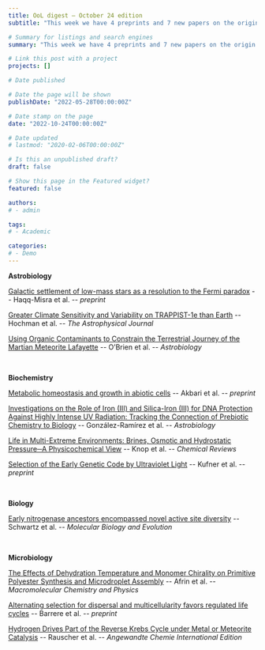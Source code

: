 ```yaml
---
title: OoL digest — October 24 edition
subtitle: "This week we have 4 preprints and 7 new papers on the origin of life. Enjoy!"

# Summary for listings and search engines
summary: "This week we have 4 preprints and 7 new papers on the origin of life. Enjoy!"

# Link this post with a project
projects: []

# Date published

# Date the page will be shown
publishDate: "2022-05-28T00:00:00Z"

# Date stamp on the page
date: "2022-10-24T00:00:00Z"

# Date updated
# lastmod: "2020-02-06T00:00:00Z"

# Is this an unpublished draft?
draft: false

# Show this page in the Featured widget?
featured: false

authors:
# - admin

tags:
# - Academic

categories:
# - Demo
---
```


**Astrobiology**

[Galactic settlement of low-mass stars as a resolution to the Fermi paradox](https://doi.org/10.48550/arXiv.2210.10656) -- Haqq-Misra et al. -- *preprint*

[Greater Climate Sensitivity and Variability on TRAPPIST-1e than Earth](https://doi.org/10.3847/1538-4357/ac866f) -- Hochman et al. -- *The Astrophysical Journal*

[Using Organic Contaminants to Constrain the Terrestrial Journey of the Martian Meteorite Lafayette](https://doi.org/10.1089/ast.2021.0180) -- O’Brien et al. -- *Astrobiology*

<br>

**Biochemistry**

[Metabolic homeostasis and growth in abiotic cells](https://doi.org/10.1101/2022.10.16.512448) -- Akbari et al. -- *preprint*

[Investigations on the Role of Iron (III) and Silica-Iron (III) for DNA Protection Against Highly Intense UV Radiation: Tracking the Connection of Prebiotic Chemistry to Biology](https://doi.org/10.1089/ast.2022.0004) -- González-Ramírez et al. -- *Astrobiology*

[Life in Multi-Extreme Environments: Brines, Osmotic and Hydrostatic Pressure─A Physicochemical View](https://doi.org/10.1021/acs.chemrev.2c00491) -- Knop et al. -- *Chemical Reviews*

[Selection of the Early Genetic Code by Ultraviolet Light](https://www.biorxiv.org/content/10.1101/2022.10.13.512048v1) -- Kufner et al. -- *preprint*

<br>

**Biology**

[Early nitrogenase ancestors encompassed novel active site diversity](https://doi.org/10.1093/molbev/msac226) -- Schwartz et al. -- *Molecular Biology and Evolution*

<br>

**Microbiology**

[The Effects of Dehydration Temperature and Monomer Chirality on Primitive Polyester Synthesis and Microdroplet Assembly](https://doi.org/10.1002/macp.202200235) -- Afrin et al. -- *Macromolecular Chemistry and Physics*

[Alternating selection for dispersal and multicellularity favors regulated life cycles](https://doi.org/10.1101/2022.10.14.512267) -- Barrere et al. -- *preprint*

[Hydrogen Drives Part of the Reverse Krebs Cycle under Metal or Meteorite Catalysis](https://doi.org/10.1002/anie.202212932) -- Rauscher et al. -- *Angewandte Chemie International Edition*

